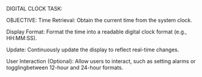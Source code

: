 DIGITAL CLOCK TASK:

OBJECTIVE:
Time Retrieval: Obtain the current time from the system clock.

Display Format: Format the time into a readable digital clock format (e.g., HH:MM:SS).

Update: Continuously update the display to reflect real-time changes.

User Interaction (Optional): Allow users to interact, such as setting alarms or togglingbetween 12-hour and 24-hour formats.

